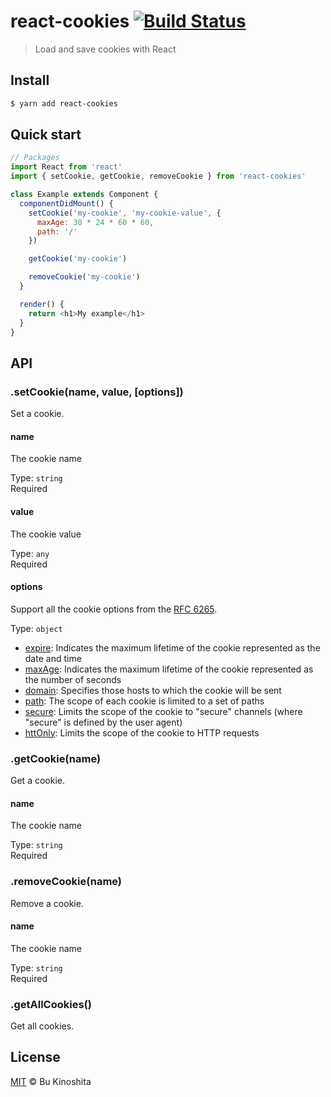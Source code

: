 # react-cookies [![Build Status](https://travis-ci.org/bukinoshita/react-cookies.svg?branch=master)](https://travis-ci.org/bukinoshita/react-cookies)

> Load and save cookies with React

## Install

```bash
$ yarn add react-cookies
```

## Quick start

```js
// Packages
import React from 'react'
import { setCookie, getCookie, removeCookie } from 'react-cookies'

class Example extends Component {
  componentDidMount() {
    setCookie('my-cookie', 'my-cookie-value', {
      maxAge: 30 * 24 * 60 * 60,
      path: '/'
    })

    getCookie('my-cookie')

    removeCookie('my-cookie')
  }

  render() {
    return <h1>My example</h1>
  }
}
```

## API

### .setCookie(name, value, [options])

Set a cookie.

#### name

The cookie name

Type: `string`<br />
Required

#### value

The cookie value

Type: `any`<br />
Required

#### options

Support all the cookie options from the [RFC 6265](https://tools.ietf.org/html/rfc6265#section-4.1.2.1).

Type: `object`<br />

- [expire](https://tools.ietf.org/html/rfc6265#section-4.1.2.1): Indicates the maximum lifetime of the cookie represented as the date and time
- [maxAge](https://tools.ietf.org/html/rfc6265#section-4.1.2.2): Indicates the maximum lifetime of the cookie represented as the number of seconds
- [domain](https://tools.ietf.org/html/rfc6265#section-4.1.2.3): Specifies those hosts to which the cookie will be sent
- [path](https://tools.ietf.org/html/rfc6265#section-4.1.2.4): The scope of each cookie is limited to a set of paths
- [secure](https://tools.ietf.org/html/rfc6265#section-4.1.2.5): Limits the scope of the cookie to "secure" channels (where "secure" is defined by the user agent)
- [httOnly](https://tools.ietf.org/html/rfc6265#section-4.1.2.6): Limits the scope of the cookie to HTTP requests

### .getCookie(name)

Get a cookie.

#### name

The cookie name

Type: `string`<br />
Required

### .removeCookie(name)

Remove a cookie.

#### name

The cookie name

Type: `string`<br />
Required

### .getAllCookies()

Get all cookies.

## License

[MIT](https://github.com/bukinoshita/react-cookies/blob/master/license) &copy; Bu Kinoshita
